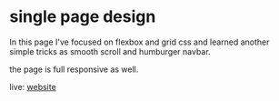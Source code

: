# single page design

In this page I've focused on flexbox and grid css and learned another simple tricks as smooth scroll and humburger navbar.

the page is full responsive as well.

live: [website](https://dazzling-panini-d1b6fe.netlify.app/)
